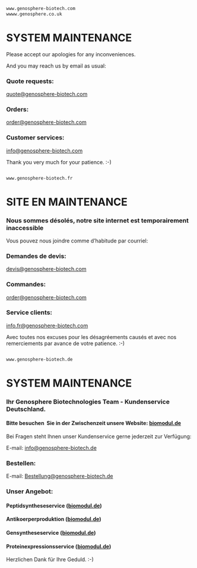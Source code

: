 ```sh
www.genosphere-biotech.com
wwww.genosphere.co.uk
```


# SYSTEM MAINTENANCE

Please accept our apologies for any inconveniences.

And you may reach us by email as usual:

### Quote requests:
[quote@genosphere-biotech.com](mailto:quote@genosphere-biotech.com)

### Orders:
[order@genosphere-biotech.com](mailto:order@genosphere-biotech.com)

### Customer services:
[info@genosphere-biotech.com](mailto:info@genosphere-biotech.com)

Thank you very much for your patience. :-)



```sh


```


```sh
www.genosphere-biotech.fr
```

# SITE EN MAINTENANCE

### Nous sommes désolés, notre site internet est temporairement inaccessible

Vous pouvez nous joindre comme d’habitude par courriel:

### Demandes de devis:
[devis@genosphere-biotech.com](mailto:devis@genosphere-biotech.com)

### Commandes:
[order@genosphere-biotech.com](mailto:commande@genosphere-biotech.com)

### Service clients:
[info.fr@genosphere-biotech.com](mailto:info.fr@genosphere-biotech.com)

Avec toutes nos excuses pour les désagréements causés et avec nos remerciements par avance de votre patience.  :-)


```sh


```


```sh
www.genosphere-biotech.de
```

# SYSTEM MAINTENANCE


### Ihr Genosphere Biotechnologies Team - Kundenservice Deutschland.

#### Bitte besuchen  Sie in der Zwischenzeit unsere Website:  [biomodul.de](http://www.biomodul.de)

Bei Fragen steht Ihnen unser Kundenservice gerne jederzeit zur Verfügung:

E-mail: [info@genosphere-biotech.de](mailto:info@genosphere-biotech.de)

### Bestellen: 
E-mail: [Bestellung@genosphere-biotech.de](mailto:Bestellung@genosphere-biotech.de)

### Unser Angebot: 
#### Peptidsyntheseservice  ([biomodul.de](http://www.biomodul.de/peptidsynthesen/index.php))
#### Antikoerperproduktion  ([biomodul.de](http://www.biomodul.de/antikoerperherstellung/index.php))
#### Gensyntheseservice  ([biomodul.de](http://www.biomodul.de/gensynthese/index.php))
#### Proteinexpressionsservice  ([biomodul.de](http://www.biomodul.de/proteinexpression/index.php))

Herzlichen Dank für Ihre Geduld. :-)


